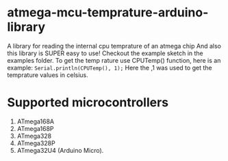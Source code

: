 # atmega-mcu-temprature-arduino-library

A library for reading the internal cpu temprature of an atmega chip
 And also this library is SUPER easy to use!
Checkout the example sketch in the examples folder. To get the temp
rature use CPUTemp() function, here is an example:
`Serial.println(CPUTemp(), 1);`
Here the ,1 was used to get the temprature values in celsius.

# Supported microcontrollers
1) ATmega168A
2) ATmega168P
3) ATmega328
4) ATmega328P
5) ATmega32U4 (Arduino Micro).
